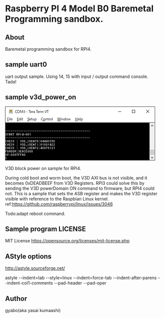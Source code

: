 # Raspberry PI 4 Model B0 Baremetal Programming sandbox.

## About

Baremetal programming sandbox for RPI4.


## sample uart0

uart output sample. Using 14, 15 with input / output command console. Tada!

## sample v3d_power_on

![v3dpoweron](./Image/v3dpoweron.png)

V3D block power on sample for RPI4.

During cold boot and worm boot, the V3D AXI bus is not visible, and it becomes 0xDEADBEEF from V3D Registers.
RPI3 could solve this by sending the V3D powerDomain ON command to firmware, but RPI4 could not.
This is a sample that sets the ASB register and makes the V3D register visible with reference to the Raspbian Linux kernel.
ref:https://github.com/raspberrypi/linux/issues/3046

Todo:adapt reboot command.


## Sample program LICENSE

MIT License
https://opensource.org/licenses/mit-license.php

## AStyle options

http://astyle.sourceforge.net/

astyle <sources> --indent=tab --style=linux --indent=force-tab --indent-after-parens --indent-col1-comments --pad-header --pad-oper

## Author

gyabo(aka yasai kumaashi)


